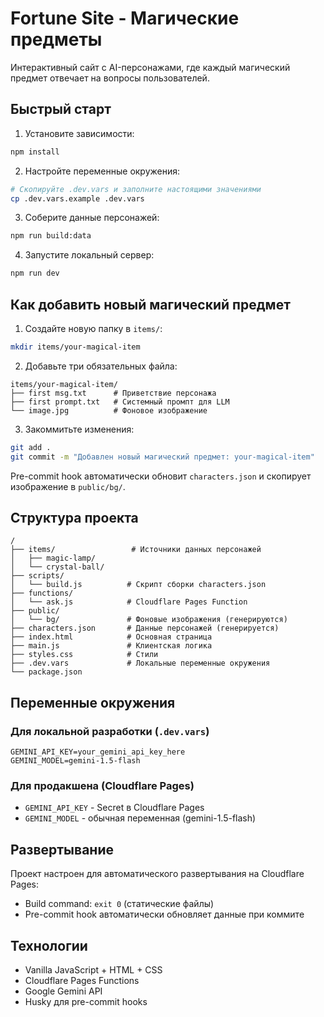# Fortune Site - Магические предметы

Интерактивный сайт с AI-персонажами, где каждый магический предмет отвечает на вопросы пользователей.

## Быстрый старт

1. Установите зависимости:
```bash
npm install
```

2. Настройте переменные окружения:
```bash
# Скопируйте .dev.vars и заполните настоящими значениями
cp .dev.vars.example .dev.vars
```

3. Соберите данные персонажей:
```bash
npm run build:data
```

4. Запустите локальный сервер:
```bash
npm run dev
```

## Как добавить новый магический предмет

1. Создайте новую папку в `items/`:
```bash
mkdir items/your-magical-item
```

2. Добавьте три обязательных файла:
```
items/your-magical-item/
├── first msg.txt      # Приветствие персонажа
├── first prompt.txt   # Системный промпт для LLM
└── image.jpg          # Фоновое изображение
```

3. Закоммитьте изменения:
```bash
git add .
git commit -m "Добавлен новый магический предмет: your-magical-item"
```

Pre-commit hook автоматически обновит `characters.json` и скопирует изображение в `public/bg/`.

## Структура проекта

```
/
├── items/                 # Источники данных персонажей
│   ├── magic-lamp/
│   └── crystal-ball/
├── scripts/
│   └── build.js          # Скрипт сборки characters.json
├── functions/
│   └── ask.js            # Cloudflare Pages Function
├── public/
│   └── bg/               # Фоновые изображения (генерируются)
├── characters.json       # Данные персонажей (генерируется)
├── index.html            # Основная страница
├── main.js               # Клиентская логика
├── styles.css            # Стили
├── .dev.vars             # Локальные переменные окружения
└── package.json
```

## Переменные окружения

### Для локальной разработки (`.dev.vars`)
```
GEMINI_API_KEY=your_gemini_api_key_here
GEMINI_MODEL=gemini-1.5-flash
```

### Для продакшена (Cloudflare Pages)
- `GEMINI_API_KEY` - Secret в Cloudflare Pages
- `GEMINI_MODEL` - обычная переменная (gemini-1.5-flash)

## Развертывание

Проект настроен для автоматического развертывания на Cloudflare Pages:
- Build command: `exit 0` (статические файлы)
- Pre-commit hook автоматически обновляет данные при коммите

## Технологии

- Vanilla JavaScript + HTML + CSS
- Cloudflare Pages Functions
- Google Gemini API
- Husky для pre-commit hooks